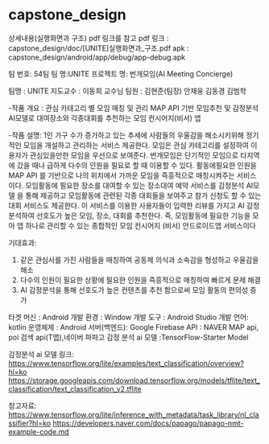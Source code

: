 # capstone_design

상세내용(실행화면과 구조) pdf 링크를 참고
pdf 링크 : capstone_design/doc/[UNITE]실행화면과_구조.pdf
apk : capstone_design/android/app/debug/app-debug.apk


팀 번호: 54팀
팀 명:UNITE
프로젝트 명: 번개모임(AI Meeting Concierge)

팀명 : UNITE
지도교수 : 이동희 교수님
팀원 : 김현준(팀장)
안재웅
김동경
김범학

-작품 개요 : 관심 카테고리 별 모임 매칭 및 관리
MAP API 기반 모임추천 및 감정분석
AI모델로 대여장소와 각종대회를 추천하는
모임 컨시어지(비서) 앱

-작품 설명:
1인 가구 수가 증가하고 있는 추세에 사람들의 우울감을 해소시키위해 정기적인 모임을 개설하고 관리하는 서비스 제공한다. 모임은 관심 카테고리를 설정하여 이용자가 관심있을만한 모임을 우선으로 보여준다.
번개모임은 단기적인 모임으로 타지역에 갔을 때나 급하게 다수의 인원을 필요로 할 때 이용할 수 있다. 활동에필요한 인원을
MAP API
를 기반으로 나의 위치에서 가까운 모임을 즉흥적으로 매칭시켜주는 서비스이다.
모임활동에 필요한 장소를 대여할 수 있는 장소대여 예약 서비스를
감정분석 AI모델
을 통해 제공하고 모임활동에 관련된 각종 대회들을 보여주고 참가 신청도 할 수 있는 대회 서비스도 제공한다.
이 서비스를 이용한 사용자들이 입력한 리뷰를 가지고 AI 감정분석하여 선호도가 높은 모임, 장소, 대회를 추천한다. 즉, 모임활동에 필요한 기능을 모아 앱 하나로 관리할 수 있는 종합적인
모임 컨시어지
(비서) 안드로이드앱 서비스이다


기대효과:
1. 같은 관심사를 가진 사람들을 매칭하여 공동체 의식과 소속감을 형성하고
   우울감을 해소
2. 다수의 인원이 필요한 상황에 필요한 인원을
   즉흥적으로 매칭하여
   빠르게 문제 해결
3. AI 감정분석을 통해 선호도가 높은 컨텐츠를 추천
   함으로써 모임 활동의 편의성 증가

타겟 머신 : Android
개발 환경 : Window
개발 도구 : Android Studio
개발 언어: kotlin
운영체제 : Android
서버(백엔드): Google Firebase
API : NAVER MAP api, poi 검색 api(T맵),네이버 파파고
감정 분석 ai 모델 :TensorFlow-Starter Model

감정분석 ai 모델 링크:
https://www.tensorflow.org/lite/examples/text_classification/overview?hl=ko
https://storage.googleapis.com/download.tensorflow.org/models/tflite/text_classification/text_classification_v2.tflite

참고자료:
https://www.tensorflow.org/lite/inference_with_metadata/task_library/nl_classifier?hl=ko
https://developers.naver.com/docs/papago/papago-nmt-example-code.md
